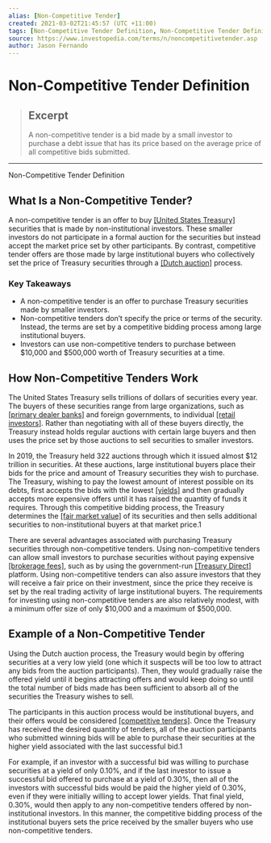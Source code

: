 ```yaml
---
alias: [Non-Competitive Tender]
created: 2021-03-02T21:45:57 (UTC +11:00)
tags: [Non-Competitive Tender Definition, Non-Competitive Tender Definition]
source: https://www.investopedia.com/terms/n/noncompetitivetender.asp
author: Jason Fernando
---
```


# Non-Competitive Tender Definition

> ## Excerpt
> A non-competitive tender is a bid made by a small investor to purchase a debt issue that has its price based on the average price of all competitive bids submitted.

---

Non-Competitive Tender Definition
## What Is a Non-Competitive Tender?

A non-competitive tender is an offer to buy [[United States Treasury]](https://www.investopedia.com/terms/u/ustreasury.asp) securities that is made by non-institutional investors. These smaller investors do not participate in a formal auction for the securities but instead accept the market price set by other participants. By contrast, competitive tender offers are those made by large institutional buyers who collectively set the price of Treasury securities through a [[Dutch auction]](https://www.investopedia.com/terms/d/dutchauction.asp) process.

### Key Takeaways

-   A non-competitive tender is an offer to purchase Treasury securities made by smaller investors.
-   Non-competitive tenders don’t specify the price or terms of the security. Instead, the terms are set by a competitive bidding process among large institutional buyers.
-   Investors can use non-competitive tenders to purchase between $10,000 and $500,000 worth of Treasury securities at a time.

## How Non-Competitive Tenders Work

The United States Treasury sells trillions of dollars of securities every year. The buyers of these securities range from large organizations, such as [[primary dealer banks]](https://www.investopedia.com/terms/p/primarydealer.asp) and foreign governments, to individual [[retail investors]](https://www.investopedia.com/terms/r/retailinvestor.asp). Rather than negotiating with all of these buyers directly, the Treasury instead holds regular auctions with certain large buyers and then uses the price set by those auctions to sell securities to smaller investors.

In 2019, the Treasury held 322 auctions through which it issued almost $12 trillion in securities. At these auctions, large institutional buyers place their bids for the price and amount of Treasury securities they wish to purchase. The Treasury, wishing to pay the lowest amount of interest possible on its debts, first accepts the bids with the lowest [[yields]](https://www.investopedia.com/terms/y/yield.asp) and then gradually accepts more expensive offers until it has raised the quantity of funds it requires. Through this competitive bidding process, the Treasury determines the [[fair market value]](https://www.investopedia.com/terms/f/fairmarketvalue.asp) of its securities and then sells additional securities to non-institutional buyers at that market price.1

There are several advantages associated with purchasing Treasury securities through non-competitive tenders. Using non-competitive tenders can allow small investors to purchase securities without paying expensive [[brokerage fees]](https://www.investopedia.com/terms/b/brokerage-fee.asp), such as by using the government-run [[Treasury Direct]](https://www.investopedia.com/terms/t/treasurydirect.asp) platform. Using non-competitive tenders can also assure investors that they will receive a fair price on their investment, since the price they receive is set by the real trading activity of large institutional buyers. The requirements for investing using non-competitive tenders are also relatively modest, with a minimum offer size of only $10,000 and a maximum of $500,000.

## Example of a Non-Competitive Tender

Using the Dutch auction process, the Treasury would begin by offering securities at a very low yield (one which it suspects will be too low to attract any bids from the auction participants). Then, they would gradually raise the offered yield until it begins attracting offers and would keep doing so until the total number of bids made has been sufficient to absorb all of the securities the Treasury wishes to sell. 

The participants in this auction process would be institutional buyers, and their offers would be considered [[competitive tenders]](https://www.investopedia.com/terms/c/competitivetender.asp). Once the Treasury has received the desired quantity of tenders, all of the auction participants who submitted winning bids will be able to purchase their securities at the higher yield associated with the last successful bid.1 

For example, if an investor with a successful bid was willing to purchase securities at a yield of only 0.10%, and if the last investor to issue a successful bid offered to purchase at a yield of 0.30%, then all of the investors with successful bids would be paid the higher yield of 0.30%, even if they were initially willing to accept lower yields. That final yield, 0.30%, would then apply to any non-competitive tenders offered by non-institutional investors. In this manner, the competitive bidding process of the institutional buyers sets the price received by the smaller buyers who use non-competitive tenders.
